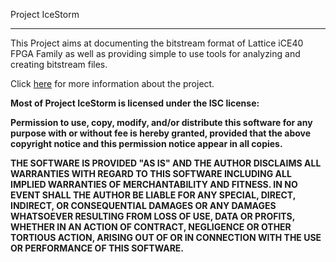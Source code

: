  Project IceStorm

-----------------------------------------------------------------------------

This Project aims at documenting the bitstream format of Lattice iCE40
FPGA Family as well as providing simple to use tools for analyzing and creating bitstream files.

Click <a href=http://bygone.clairexen.net/icestorm/>here</a> for more information about the project.




**Most of Project IceStorm is licensed under the ISC license:**

  **Permission to use, copy, modify, and/or distribute this software for any
  purpose with or without fee is hereby granted, provided that the above
  copyright notice and this permission notice appear in all copies.**

  **THE SOFTWARE IS PROVIDED "AS IS" AND THE AUTHOR DISCLAIMS ALL WARRANTIES
  WITH REGARD TO THIS SOFTWARE INCLUDING ALL IMPLIED WARRANTIES OF
  MERCHANTABILITY AND FITNESS. IN NO EVENT SHALL THE AUTHOR BE LIABLE FOR
  ANY SPECIAL, DIRECT, INDIRECT, OR CONSEQUENTIAL DAMAGES OR ANY DAMAGES
  WHATSOEVER RESULTING FROM LOSS OF USE, DATA OR PROFITS, WHETHER IN AN
  ACTION OF CONTRACT, NEGLIGENCE OR OTHER TORTIOUS ACTION, ARISING OUT OF
  OR IN CONNECTION WITH THE USE OR PERFORMANCE OF THIS SOFTWARE.**


